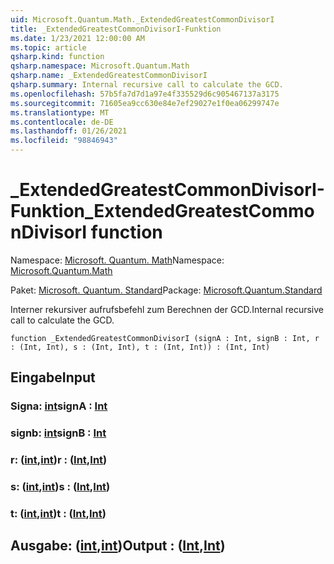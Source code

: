 ```yaml
---
uid: Microsoft.Quantum.Math._ExtendedGreatestCommonDivisorI
title: _ExtendedGreatestCommonDivisorI-Funktion
ms.date: 1/23/2021 12:00:00 AM
ms.topic: article
qsharp.kind: function
qsharp.namespace: Microsoft.Quantum.Math
qsharp.name: _ExtendedGreatestCommonDivisorI
qsharp.summary: Internal recursive call to calculate the GCD.
ms.openlocfilehash: 57b5fa7d7d1a97e4f335529d6c905467137a3175
ms.sourcegitcommit: 71605ea9cc630e84e7ef29027e1f0ea06299747e
ms.translationtype: MT
ms.contentlocale: de-DE
ms.lasthandoff: 01/26/2021
ms.locfileid: "98846943"
---
```

# <a name="_extendedgreatestcommondivisori-function"></a><span data-ttu-id="c7ef1-102">_ExtendedGreatestCommonDivisorI-Funktion</span><span class="sxs-lookup"><span data-stu-id="c7ef1-102">_ExtendedGreatestCommonDivisorI function</span></span>

<span data-ttu-id="c7ef1-103">Namespace: [Microsoft. Quantum. Math](xref:Microsoft.Quantum.Math)</span><span class="sxs-lookup"><span data-stu-id="c7ef1-103">Namespace: [Microsoft.Quantum.Math](xref:Microsoft.Quantum.Math)</span></span>

<span data-ttu-id="c7ef1-104">Paket: [Microsoft. Quantum. Standard](https://nuget.org/packages/Microsoft.Quantum.Standard)</span><span class="sxs-lookup"><span data-stu-id="c7ef1-104">Package: [Microsoft.Quantum.Standard](https://nuget.org/packages/Microsoft.Quantum.Standard)</span></span>


<span data-ttu-id="c7ef1-105">Interner rekursiver aufrufsbefehl zum Berechnen der GCD.</span><span class="sxs-lookup"><span data-stu-id="c7ef1-105">Internal recursive call to calculate the GCD.</span></span>

```qsharp
function _ExtendedGreatestCommonDivisorI (signA : Int, signB : Int, r : (Int, Int), s : (Int, Int), t : (Int, Int)) : (Int, Int)
```


## <a name="input"></a><span data-ttu-id="c7ef1-106">Eingabe</span><span class="sxs-lookup"><span data-stu-id="c7ef1-106">Input</span></span>

### <a name="signa--int"></a><span data-ttu-id="c7ef1-107">Signa: [int](xref:microsoft.quantum.lang-ref.int)</span><span class="sxs-lookup"><span data-stu-id="c7ef1-107">signA : [Int](xref:microsoft.quantum.lang-ref.int)</span></span>




### <a name="signb--int"></a><span data-ttu-id="c7ef1-108">signb: [int](xref:microsoft.quantum.lang-ref.int)</span><span class="sxs-lookup"><span data-stu-id="c7ef1-108">signB : [Int](xref:microsoft.quantum.lang-ref.int)</span></span>




### <a name="r--intint"></a><span data-ttu-id="c7ef1-109">r: ([int](xref:microsoft.quantum.lang-ref.int),[int](xref:microsoft.quantum.lang-ref.int))</span><span class="sxs-lookup"><span data-stu-id="c7ef1-109">r : ([Int](xref:microsoft.quantum.lang-ref.int),[Int](xref:microsoft.quantum.lang-ref.int))</span></span>




### <a name="s--intint"></a><span data-ttu-id="c7ef1-110">s: ([int](xref:microsoft.quantum.lang-ref.int),[int](xref:microsoft.quantum.lang-ref.int))</span><span class="sxs-lookup"><span data-stu-id="c7ef1-110">s : ([Int](xref:microsoft.quantum.lang-ref.int),[Int](xref:microsoft.quantum.lang-ref.int))</span></span>




### <a name="t--intint"></a><span data-ttu-id="c7ef1-111">t: ([int](xref:microsoft.quantum.lang-ref.int),[int](xref:microsoft.quantum.lang-ref.int))</span><span class="sxs-lookup"><span data-stu-id="c7ef1-111">t : ([Int](xref:microsoft.quantum.lang-ref.int),[Int](xref:microsoft.quantum.lang-ref.int))</span></span>





## <a name="output--intint"></a><span data-ttu-id="c7ef1-112">Ausgabe: ([int](xref:microsoft.quantum.lang-ref.int),[int](xref:microsoft.quantum.lang-ref.int))</span><span class="sxs-lookup"><span data-stu-id="c7ef1-112">Output : ([Int](xref:microsoft.quantum.lang-ref.int),[Int](xref:microsoft.quantum.lang-ref.int))</span></span>

